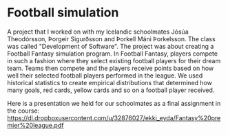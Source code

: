 # Football simulation

A project that I worked on with my Icelandic schoolmates Jósúa Theodórsson, Þorgeir Sigurðsson and Þorkell Máni Þorkelsson. The class was called "Development of Software". The project was about creating a Football Fantasy simulation program. In Football Fantasy, players compete in such a fashion where they select existing football players for their dream team. Teams then compete and the players receive points based on how well their selected football players performed in the league. We used historical statistics to create empirical distributions that determined how many goals, red cards, yellow cards and so on a football player received. 

Here is a presentation we held for our schoolmates as a final assignment in the course: https://dl.dropboxusercontent.com/u/32876027/ekki_eyda/Fantasy%20premier%20league.pdf
